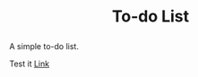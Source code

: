 # <p align="center">To-do List</p>
  
A simple to-do list.

Test it 
[Link](https://codingneverend.github.io/Todo-list/)
